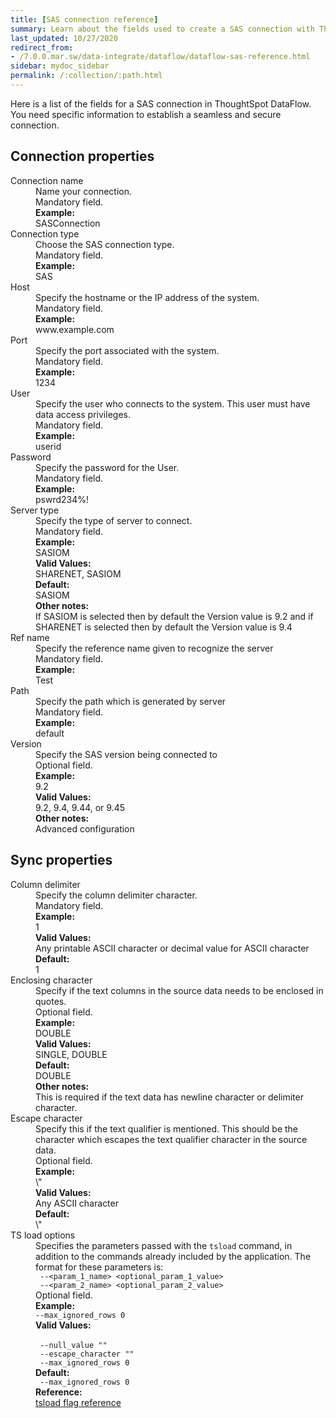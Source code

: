 ```yaml
---
title: [SAS connection reference]
summary: Learn about the fields used to create a SAS connection with ThoughtSpot DataFlow.
last_updated: 10/27/2020
redirect_from:
- /7.0.0.mar.sw/data-integrate/dataflow/dataflow-sas-reference.html
sidebar: mydoc_sidebar
permalink: /:collection/:path.html
---
```


Here is a list of the fields for a SAS connection in ThoughtSpot DataFlow. You need specific information to establish a seamless and secure connection.

## Connection properties

<dl id="dataflow-sas-connection-properties">
<dlentry id="dataflow-sas-conn-connection-name"><dt>Connection name</dt><dd id="connection-name-description">Name your connection.</dd><dd id="connection-name-required">Mandatory field.</dd><dd id="connection-name-example"><strong>Example:</strong><br/>SASConnection</dd></dlentry>
<dlentry id="dataflow-sas-conn-connection-type"><dt>Connection type</dt><dd id="connection-type-description">Choose the SAS connection type.</dd><dd id="connection-type-required">Mandatory field.</dd><dd id="connection-type-example"><strong>Example:</strong><br/>SAS</dd></dlentry>
<dlentry id="dataflow-sas-conn-host"><dt>Host</dt><dd id="host-description">Specify the hostname or the IP address of the system.</dd><dd id="host-required">Mandatory field.</dd><dd id="host-example"><strong>Example:</strong><br/>www.example.com</dd></dlentry>
<dlentry id="dataflow-sas-conn-port"><dt>Port</dt><dd id="port-description">Specify the port associated with the system.</dd><dd id="port-required">Mandatory field.</dd><dd id="port-example"><strong>Example:</strong><br/>1234</dd></dlentry>
<dlentry id="dataflow-sas-conn-user"><dt>User</dt><dd id="user-description">Specify the user who connects to the system. This user must have data access privileges.</dd><dd id="user-required">Mandatory field.</dd><dd id="user-example"><strong>Example:</strong><br/>userid</dd></dlentry>
<dlentry id="dataflow-sas-conn-password"><dt>Password</dt><dd id="password-description">Specify the password for the User.</dd><dd id="password-required">Mandatory field.</dd><dd id="password-example"><strong>Example:</strong><br/>pswrd234%!</dd></dlentry>
<dlentry id="dataflow-sas-conn-server-type"><dt>Server type</dt><dd id="server-type-description">Specify the type of server to connect.</dd><dd id="server-type-required">Mandatory field.</dd><dd id="server-type-example"><strong>Example:</strong><br/>SASIOM</dd><dd id="server-type-valid-values"><strong>Valid Values:</strong><br/>SHARENET, SASIOM</dd><dd id="server-type-default"><strong>Default:</strong><br/>SASIOM</dd><dd id="server-type-other"><strong>Other notes:</strong><br/>If SASIOM is selected then by default the Version value is 9.2 and if SHARENET is selected then by default the Version value is 9.4</dd></dlentry>
<dlentry id="dataflow-sas-conn-ref-name"><dt>Ref name</dt><dd id="ref-name-description">Specify the reference name given to recognize the server</dd><dd id="ref-name-required">Mandatory field.</dd><dd id="ref-name-example"><strong>Example:</strong><br/>Test</dd></dlentry>
<dlentry id="dataflow-sas-conn-path"><dt>Path</dt><dd id="path-description">Specify the path which is generated by server</dd><dd id="path-required">Mandatory field.</dd><dd id="path-example"><strong>Example:</strong><br/>default</dd></dlentry>
<dlentry id="dataflow-sas-conn-version"><dt>Version</dt><dd id="version-description">Specify the SAS version being connected to</dd><dd id="version-required">Optional field.</dd><dd id="version-example"><strong>Example:</strong><br/>9.2</dd><dd id="version-valid-values"><strong>Valid Values:</strong><br/>9.2, 9.4, 9.44, or 9.45</dd><dd id="version-other"><strong>Other notes:</strong><br/>Advanced configuration</dd></dlentry>
</dl>

## Sync properties

<dl id="dataflow-sas-sync-properties">
<dlentry id="dataflow-sas-sync-column-delimiter"><dt>Column delimiter</dt><dd id="column-delimiter-description">Specify the column delimiter character.</dd><dd id="column-delimiter-required">Mandatory field.</dd><dd id="column-delimiter-example"><strong>Example:</strong><br/>1</dd><dd id="column-delimiter-valid-values"><strong>Valid Values:</strong><br/>Any printable ASCII character or decimal value for ASCII character</dd><dd id="column-delimiter-default"><strong>Default:</strong><br/>1</dd></dlentry>
<dlentry id="dataflow-sas-sync-enclosing-character"><dt>Enclosing character</dt><dd id="enclosing-character-description">Specify if the text columns in the source data needs to be enclosed in quotes.</dd><dd id="enclosing-character-required">Optional field.</dd><dd id="enclosing-character-example"><strong>Example:</strong><br/>DOUBLE</dd><dd id="enclosing-character-valid-values"><strong>Valid Values:</strong><br/>SINGLE, DOUBLE</dd><dd id="enclosing-character-default"><strong>Default:</strong><br/>DOUBLE</dd><dd id="enclosing-character-other"><strong>Other notes:</strong><br/>This is required if the text data has newline character or delimiter character.</dd></dlentry>
<dlentry id="dataflow-sas-sync-escape-character"><dt>Escape character</dt><dd id="escape-character-description">Specify this if the text qualifier is mentioned. This should be the character which escapes the text qualifier character in the source data.</dd><dd id="escape-character-required">Optional field.</dd><dd id="escape-character-example"><strong>Example:</strong><br/>\"</dd><dd id="escape-character-valid-values"><strong>Valid Values:</strong><br/>Any ASCII character</dd><dd id="escape-character-default"><strong>Default:</strong><br/>\"</dd></dlentry>
<dlentry id="dataflow-sas-sync-ts-load-options"><dt>TS load options</dt><dd id="ts-load-options-description">Specifies the parameters passed with the <code>tsload</code> command, in addition to the commands already included by the application. The format for these parameters is:<br/><code> --&lt;param_1_name&gt; &lt;optional_param_1_value&gt;</code><br/><code> --&lt;param_2_name&gt; &lt;optional_param_2_value&gt;</code></dd><dd id="ts-load-options-required">Optional field.</dd><dd id="ts-load-options-example"><strong>Example:</strong><br/><code>--max_ignored_rows 0</code></dd><dd id="ts-load-options-valid-values"><strong>Valid Values:</strong><br/><br/><code> --null_value ""</code><br/><code> --escape_character ""</code><br/><code> --max_ignored_rows 0</code></dd><dd id="ts-load-options-default"><strong>Default:</strong><br/><code> --max_ignored_rows 0</code><dd id="reference"><strong>Reference:</strong><br/><a href="{{ site.baseurl }}/reference/data-importer-ref.html">tsload flag reference</a></dd></dd></dlentry>
</dl>
